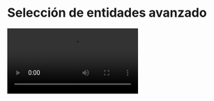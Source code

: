 # Selección de entidades avanzado

<video controls>
    <source src="https://digi21.blob.core.windows.net/videos-ayuda/desarrollo/21.%20Seleccion%20de%20entidades%20avanzado.mp4" type="video/mp4">
</video>




